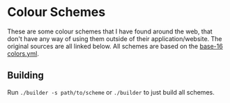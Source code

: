 # Colour Schemes

These are some colour schemes that I have found around the web, that don't have any
way of using them outside of their application/website. The original sources are all linked
below. All schemes are based on the [base-16 colors.yml](https://github.com/chriskempson/base16-builder/blob/master/schemes/colors.yml).

## Building
Run `./builder -s path/to/scheme` or `./builder` to just build all schemes.
